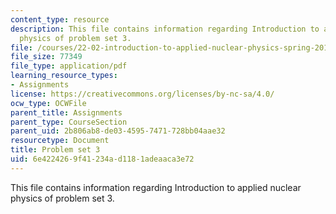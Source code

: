 ```yaml
---
content_type: resource
description: This file contains information regarding Introduction to applied nuclear
  physics of problem set 3.
file: /courses/22-02-introduction-to-applied-nuclear-physics-spring-2012/6e4224269f41234ad1181adeaaca3e72_MIT22_02S12_pset3.pdf
file_size: 77349
file_type: application/pdf
learning_resource_types:
- Assignments
license: https://creativecommons.org/licenses/by-nc-sa/4.0/
ocw_type: OCWFile
parent_title: Assignments
parent_type: CourseSection
parent_uid: 2b806ab8-de03-4595-7471-728bb04aae32
resourcetype: Document
title: Problem set 3
uid: 6e422426-9f41-234a-d118-1adeaaca3e72
---
```

This file contains information regarding Introduction to applied nuclear physics of problem set 3.